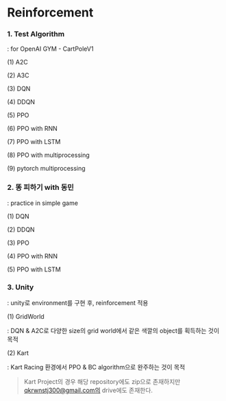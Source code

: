# Reinforcement

### 1. Test Algorithm 
 : for OpenAI GYM - CartPoleV1
 
 (1) A2C
 
 (2) A3C
 
 (3) DQN
 
 (4) DDQN
 
 (5) PPO
 
 (6) PPO with RNN
 
 (7) PPO with LSTM
 
 (8) PPO with multiprocessing
 
 (9) pytorch multiprocessing
 
 
 ### 2. 똥 피하기 with 동민
  : practice in simple game
  
  (1) DQN
  
  (2) DDQN
  
  (3) PPO
  
  (4) PPO with RNN
  
  (5) PPO with LSTM
  

  ### 3. Unity
   : unity로 environment를 구현 후, reinforcement 적용

   
   (1) GridWorld
   
   : DQN & A2C로 다양한 size의 grid world에서 같은 색깔의 object를 획득하는 것이 목적
   
   
   (2) Kart
   
   : Kart Racing 환경에서 PPO & BC algorithm으로 완주하는 것이 목적

   > Kart Project의 경우 해당 repository에도 zip으로 존재하지만 qkrwnstj300@gmail.com의 drive에도 존재한다. 
   
  
  
  
